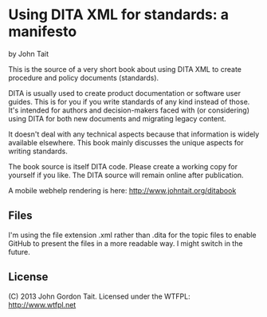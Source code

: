 Using DITA XML for standards: a manifesto
=========================================

by John Tait

This is the source of a very short book about using DITA XML to create procedure and policy documents (standards).

DITA is usually used to create product documentation or software user guides. This is for you if you write standards of any kind instead of those. It's intended for authors and decision-makers faced with (or considering) using DITA for both new documents and migrating legacy content.

It doesn't deal with any technical aspects because that information is widely available elsewhere. This book mainly discusses the unique aspects for writing standards.

The book source is itself DITA code. Please create a working copy for yourself if you like. The DITA source will remain online after publication.

A mobile webhelp rendering is here: http://www.johntait.org/ditabook

Files
-----

I'm using the file extension .xml rather than .dita for the topic files to enable GitHub to present the files in a more readable way. I might switch in the future.

License
-------

(C) 2013 John Gordon Tait. Licensed under the WTFPL: http://www.wtfpl.net

